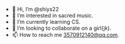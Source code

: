 - 👋 Hi, I’m @shiys22
- 👀 I’m interested in sacred music.
- 🌱 I’m currently learning CS.
- 💞️ I’m looking to collaborate on a girl(jk).
- 📫 How to reach me 3570912140@qq.com.

<!---
shiys22/shiys22 is a ✨ special ✨ repository because its `README.md` (this file) appears on your GitHub profile.
You can click the Preview link to take a look at your changes.
--->
